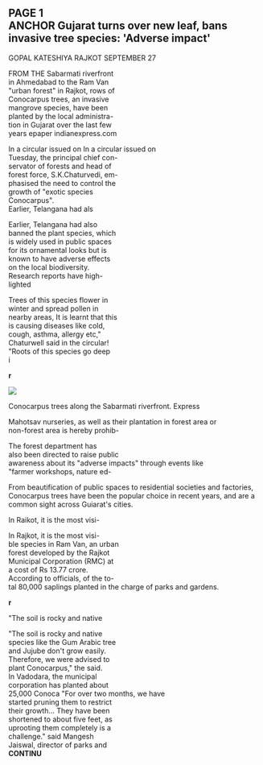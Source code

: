 ## PAGE 1<br>ANCHOR Gujarat turns over new leaf, bans invasive tree species: 'Adverse impact'

GOPAL KATESHIYA RAJKOT SEPTEMBER 27

FROM THE Sabarmati riverfront<br>in Ahmedabad to the Ram Van<br>"urban forest" in Rajkot, rows of<br>Conocarpus trees, an invasive<br>mangrove species, have been<br>planted by the local administra-<br>tion in Gujarat over the last few<br>years epaper indianexpress.com

In a circular issued on In a circular issued on<br>Tuesday, the principal chief con-<br>servator of forests and head of<br>forest force, S.K.Chaturvedi, em-<br>phasised the need to control the<br>growth of "exotic species<br>Conocarpus".<br>Earlier, Telangana had als

Earlier, Telangana had also <br>banned the plant species, which <br>is widely used in public spaces <br>for its ornamental looks but is <br>known to have adverse effects <br>on the local biodiversity. <br>Research reports have high-<br>lighted

Trees of this species flower in<br>winter and spread pollen in<br>nearby areas, It is learnt that this<br>is causing diseases like cold,<br>cough, asthma, allergy etc,"<br>Chaturwell said in the circular!<br>"Roots of this species go deep<br>i

 $\mathbf{r}$ 

![](_page_0_Picture_7.jpeg)

Conocarpus trees along the Sabarmati riverfront. Express

Mahotsav nurseries, as well as their plantation in forest area or<br>non-forest area is hereby prohib-

The forest department has<br>also been directed to raise public<br>awareness about its "adverse impacts" through events like<br>"farmer workshops, nature ed-

 From beautification of public spaces to residential societies and factories, Conocarpus trees have been the popular choice in recent years, and are a common sight across Guiarat's cities.

In Raikot, it is the most visi-

In Rajkot, it is the most visi-<br>ble species in Ram Van, an urban<br>forest developed by the Rajkot<br>Municipal Corporation (RMC) at<br>a cost of Rs 13.77 crore.<br>According to officials, of the to-<br>tal 80,000 saplings planted in the charge of parks and gardens.

 $\mathbf{r}$ 

"The soil is rocky and native

"The soil is rocky and native<br>species like the Gum Arabic tree<br>and Jujube don't grow easily.<br>Therefore, we were advised to<br>plant Conocarpus," the said.<br>In Vadodara, the municipal<br>corporation has planted about<br>25,000 Conoca "For over two months, we have<br>started pruning them to restrict<br>their growth... They have been<br>shortened to about five feet, as<br>uprooting them completely is a<br>challenge." said Mangesh<br>Jaiswal, director of parks and<br>**CONTINU**